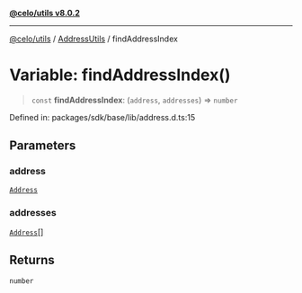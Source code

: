 [**@celo/utils v8.0.2**](../../../../README.md)

***

[@celo/utils](../../../../README.md) / [AddressUtils](../README.md) / findAddressIndex

# Variable: findAddressIndex()

> `const` **findAddressIndex**: (`address`, `addresses`) => `number`

Defined in: packages/sdk/base/lib/address.d.ts:15

## Parameters

### address

[`Address`](../type-aliases/Address.md)

### addresses

[`Address`](../type-aliases/Address.md)[]

## Returns

`number`
